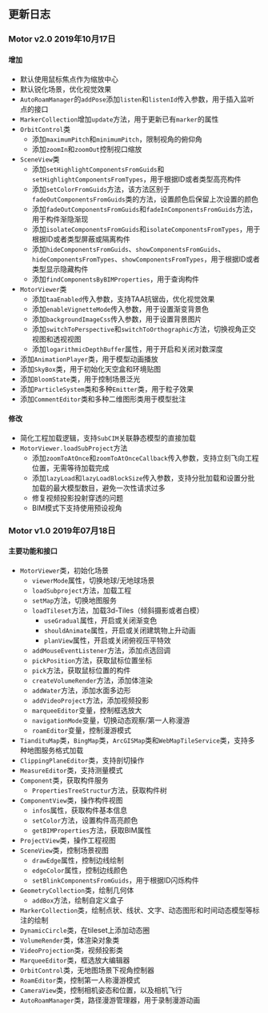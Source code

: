 ## 更新日志

### **Motor v2.0** 2019年10月17日

#### 增加

* 默认使用鼠标焦点作为缩放中心
* 默认锐化场景，优化视觉效果
* `AutoRoamManager`的`addPose`添加`listen`和`listenId`传入参数，用于插入监听点的接口
* `MarkerCollection`增加`update`方法，用于更新已有`marker`的属性
* `OrbitControl`类
  * 添加`maximumPitch`和`minimumPitch`，限制视角的俯仰角
  * 添加`zoomIn`和`zoomOut`控制视口缩放
* `SceneView`类
  * 添加`setHighlightComponentsFromGuids`和`setHighlightComponentsFromTypes`，用于根据ID或者类型高亮构件
  * 添加`setColorFromGuids`方法，该方法区别于`fadeOutComponentsFromGuids`类的方法，设置颜色后保留上次设置的颜色
  * 添加`fadeOutComponentsFromGuids`和`fadeInComponentsFromGuids`方法，用于构件渐隐渐现
  * 添加`isolateComponentsFromGuids`和`isolateComponentsFromTypes`，用于根据ID或者类型屏蔽或隔离构件
  * 添加`hideComponentsFromGuids`、`showComponentsFromGuids`、`hideComponentsFromTypes`、`showComponentsFromTypes`，用于根据ID或者类型显示隐藏构件
  * 添加`findComponentsByBIMProperties`，用于查询构件
* `MotorViewer`类
  * 添加`taaEnabled`传入参数，支持TAA抗锯齿，优化视觉效果
  * 添加`enableVignetteMode`传入参数，用于设置渐变背景色
  * 添加`backgroundImageCss`传入参数，用于设置背景图片
  * 添加`switchToPerspective`和`switchToOrthographic`方法，切换视角正交视图和透视视图
  * 添加`logarithmicDepthBuffer`属性，用于开启和关闭对数深度
* 添加`AnimationPlayer`类，用于模型动画播放
* 添加`SkyBox`类，用于初始化天空盒和环境贴图
* 添加`BloomState`类，用于控制场景泛光
* 添加`ParticleSystem`类和多种`Emitter`类，用于粒子效果
* 添加`CommentEditor`类和多种二维图形类用于模型批注

#### 修改
* 简化工程加载逻辑，支持`SubCIM`关联静态模型的直接加载
* `MotorViewer.loadSubProject`方法
  * 添加`zoomToAtOnce`和`zoomToAtOnceCallback`传入参数，支持立刻飞向工程位置，无需等待加载完成
  * 添加`lazyLoad`和`lazyLoadBlockSize`传入参数，支持分批加载和设置分批加载的最大模型数目，避免一次性请求过多
  * 修复视频投影投射穿透的问题
  * BIM模式下支持使用预设视角


### **Motor v1.0** 2019年07月18日

#### 主要功能和接口

* `MotorViewer`类，初始化场景
  * `viewerMode`属性，切换地球/无地球场景
  * `loadSubproject`方法，加载工程
  * `setMap`方法，切换地图服务
  * `loadTileset`方法，加载3d-Tiles（倾斜摄影或者白模）
     * `useGradual`属性，开启或关闭渐变色
     * `shouldAnimate`属性，开启或关闭建筑物上升动画
     * `planView`属性，开启或关闭俯视压平特效
  * `addMouseEventListener`方法，添加点选回调
  * `pickPosition`方法，获取鼠标位置坐标
  * `pick`方法，获取鼠标位置的构件
  * `createVolumeRender`方法，添加体渲染
  * `addWater`方法，添加水面多边形
  * `addVideoProject`方法，添加视频投影
  * `marqueeEditor`变量，控制框选放大
  * `navigationMode`变量，切换动态观察/第一人称漫游
  * `roamEditor`变量，控制漫游模式
* `TiandituMap`类，`BingMap`类，`ArcGISMap`类和`WebMapTileService`类，支持多种地图服务格式加载
* `ClippingPlaneEditor`类，支持剖切操作
* `MeasureEditor`类，支持测量模式
* `Component`类，获取构件服务
  * `PropertiesTreeStructur`方法，获取构件树
* `ComponentView`类，操作构件视图
  * `infos`属性，获取构件基本信息
  * `setColor`方法，设置构件高亮颜色
  * `getBIMProperties`方法，获取BIM属性
* `ProjectView`类，操作工程视图
* `SceneView`类，控制场景视图
  * `drawEdge`属性，控制边线绘制
  * `edgeColor`属性，控制边线颜色
  * `setBlinkComponentsFromGuids`，用于根据ID闪烁构件
* `GeometryCollection`类，绘制几何体
  * `addBox`方法，绘制自定义盒子
* `MarkerCollection`类，绘制点状、线状、文字、动态图形和时间动态模型等标注的绘制
* `DynamicCircle`类，在tileset上添加动态圈
* `VolumeRender`类，体渲染对象类
* `VideoProjection`类，视频投影类
* `MarqueeEditor`类，框选放大编辑器
* `OrbitControl`类，无地图场景下视角控制器
* `RoamEditor`类，控制第一人称漫游模式
* `CameraView`类，控制相机姿态和位置，以及相机飞行
* `AutoRoamManager`类，路径漫游管理器，用于录制漫游动画

